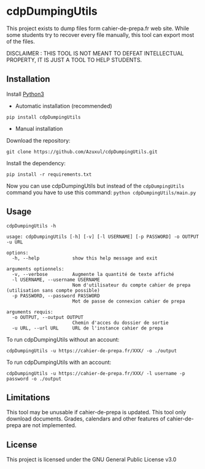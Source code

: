 # cdpDumpingUtils

This project exists to dump files form cahier-de-prepa.fr web site. While some students try to recover every file manually, this tool can export most of the files.

DISCLAIMER : THIS TOOL IS NOT MEANT TO DEFEAT INTELLECTUAL PROPERTY, IT IS JUST A TOOL TO HELP STUDENTS.


## Installation

Install [Python3](https://www.python.org/downloads/) 

- Automatic installation (recommended)

```
pip install cdpDumpingUtils
```

- Manual installation

Download the repository: 

```
git clone https://github.com/Azuxul/cdpDumpingUtils.git
```

Install the dependency:

```
pip install -r requirements.txt
```

Now you can use cdpDumpingUtils but instead of the `cdpDumpingUtils` command you have to use this command: `python cdpDumpingUtils/main.py`

## Usage


```
cdpDumpingUtils -h
```

```
usage: cdpDumpingUtils [-h] [-v] [-l USERNAME] [-p PASSWORD] -o OUTPUT -u URL

options:
  -h, --help            show this help message and exit

arguments optionnels:
  -v, --verbose         Augmente la quantité de texte affiché
  -l USERNAME, --username USERNAME
                        Nom d'utilisateur du compte cahier de prepa (utilisation sans compte possible)
  -p PASSWORD, --password PASSWORD
                        Mot de passe de connexion cahier de prepa

arguments requis:
  -o OUTPUT, --output OUTPUT
                        Chemin d'acces du dossier de sortie
  -u URL, --url URL     URL de l'instance cahier de prepa
```

To run cdpDumpingUtils without an account:
```
cdpDumpingUtils -u https://cahier-de-prepa.fr/XXX/ -o ./output
```

To run cdpDumpingUtils with an account:
```
cdpDumpingUtils -u https://cahier-de-prepa.fr/XXX/ -l username -p password -o ./output
```

## Limitations

This tool may be unusable if cahier-de-prepa is updated. This tool only download documents. Grades, calendars and other features of cahier-de-prepa are not implemented.

## License

This project is licensed under the GNU General Public License v3.0
